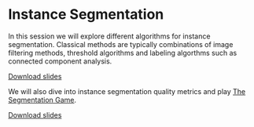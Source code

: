 # Instance Segmentation
In this session we will explore different algorithms for instance segmentation. Classical methods are typically combinations of image filtering methods, threshold algorithms and labeling algorthms such as connected component analysis. 

[Download slides](https://github.com/BiAPoL/Image-data-science-with-Python-and-Napari-EPFL2022/raw/main/docs/day2c_instance_segmentation/Instance_segmentation.pdf)

We will also dive into instance segmentation quality metrics and play [The Segmentation Game](https://github.com/haesleinhuepf/the-segmentation-game). 

[Download slides](https://github.com/BiAPoL/Image-data-science-with-Python-and-Napari-EPFL2022/raw/main/docs/day2c_instance_segmentation/segmentation_quality_estimation.pdf)
